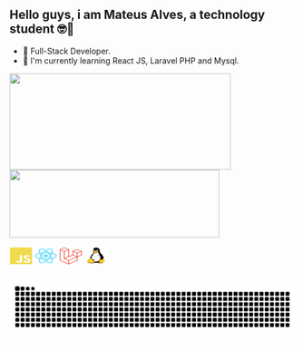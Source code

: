 ## Hello guys, i am Mateus Alves, a technology student 🤓👋

- 🔭 Full-Stack Developer.
- 🌱 I'm currently learning React JS, Laravel PHP and Mysql.

<a href="https://github.com/anuraghazra/github-readme-stats">
  <img height="170" width="390" align="center" src="https://github-readme-streak-stats.herokuapp.com/?user=mateus124&layout=compact&langs_count=7&theme=midnight-purple"/>
</a>
<a href="https://github.com/anuraghazra/github-readme-stats">
  <img height="120" width="370" align="center" src="https://github-readme-stats.vercel.app/api/top-langs/?username=mateus124&layout=compact&langs_count=7&theme=midnight-purple"/>
</a>


<div style="display: inline_block"><br>
  <img align="center" alt="Mateus-Js" height="30" width="40" src="https://raw.githubusercontent.com/devicons/devicon/master/icons/javascript/javascript-plain.svg">
  <img align="center" alt="Mateus-Js" height="30" width="40" src="https://raw.githubusercontent.com/devicons/devicon/6910f0503efdd315c8f9b858234310c06e04d9c0/icons/react/react-original.svg">
  <img align="center" alt="Mateus-PHP" height="30" width="40" src="https://raw.githubusercontent.com/devicons/devicon/master/icons/laravel/laravel-original.svg">
  <img align="center" alt="Mateus-Linux" height="30" width="40" src="https://raw.githubusercontent.com/devicons/devicon/6910f0503efdd315c8f9b858234310c06e04d9c0/icons/linux/linux-original.svg">
</div>

##

![snake gif](https://github.com/mateus124/mateus124/blob/output/github-contribution-grid-snake.svg)
